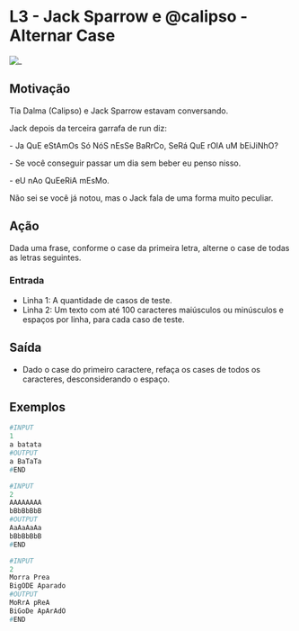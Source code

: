 # L3 - Jack Sparrow e @calipso - Alternar Case

![_](https://raw.githubusercontent.com/qxcodefup/arcade/master/base/calipso/cover.jpg)

## Motivação

Tia Dalma (Calipso) e Jack Sparrow estavam conversando.

Jack depois da terceira garrafa de run diz:

\- Ja QuE eStAmOs Só NóS nEsSe BaRrCo, SeRá QuE rOlA uM bEiJiNhO?

\- Se você conseguir passar um dia sem beber eu penso nisso.

\- eU nAo QuEeRiA mEsMo.

Não sei se você já notou, mas o Jack fala de uma forma muito peculiar.

## Ação

Dada uma frase, conforme o case da primeira letra, alterne o case de todas as letras seguintes.

### Entrada

* Linha 1: A quantidade de casos de teste.
* Linha 2: Um texto com até 100 caracteres maiúsculos ou minúsculos e espaços por linha, para cada caso de teste.

## Saída

* Dado o case do primeiro caractere, refaça os cases de todos os caracteres, desconsiderando o espaço.

## Exemplos

``` py
#INPUT
1
a batata
#OUTPUT
a BaTaTa
#END
```

```py
#INPUT
2
AAAAAAAA
bBbBbBbB
#OUTPUT
AaAaAaAa
bBbBbBbB
#END
```

```py
#INPUT
2
Morra Prea
BigODE Aparado
#OUTPUT
MoRrA pReA
BiGoDe ApArAdO
#END
```
